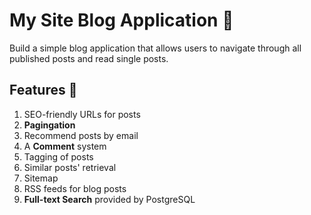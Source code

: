 
# My Site Blog Application 📝  
Build a simple blog application that allows users to navigate through all published posts and read single posts. 

## Features 🚀  

1. SEO-friendly URLs for posts
2. **Pagingation**
3. Recommend posts by email
4. A **Comment** system
5. Tagging of posts
6. Similar posts' retrieval
7. Sitemap
8. RSS feeds for blog posts
9. **Full-text Search** provided by PostgreSQL